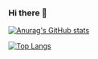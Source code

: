 ### Hi there 👋

[![Anurag's GitHub stats](https://github-readme-stats.vercel.app/api?username=DrudgeRajen&show_icons=true&show=reviews,discussions_started,discussions_answered)](https://github.com/anuraghazra/github-readme-stats)

[![Top Langs](https://github-readme-stats.vercel.app/api/top-langs/?username=DrudgeRajen)](https://github.com/anuraghazra/github-readme-stats)

<!--
**DrudgeRajen/DrudgeRajen** is a ✨ _special_ ✨ repository because its `README.md` (this file) appears on your GitHub profile.

Here are some ideas to get you started:

- 🔭 I’m currently working on ...
- 🌱 I’m currently learning ...
- 👯 I’m looking to collaborate on ...
- 🤔 I’m looking for help with ...
- 💬 Ask me about ...
- 📫 How to reach me: ...
- 😄 Pronouns: ...
- ⚡ Fun fact: ...
-->
